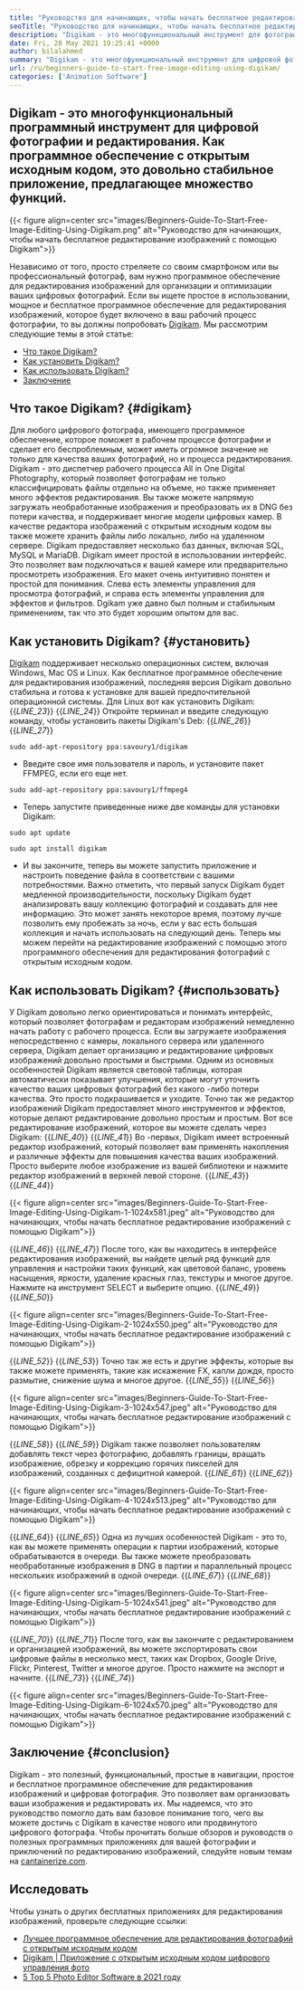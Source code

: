 ```yaml
---
title: "Руководство для начинающих, чтобы начать бесплатное редактирование изображений с помощью Digikam" 
seoTitle: "Руководство для начинающих, чтобы начать бесплатное редактирование изображений с помощью Digikam" 
description: "Digikam - это многофункциональный инструмент для фотографии и редактирования. Как программное обеспечение с открытым исходным кодом, это довольно стабильное приложение, предлагающее множество функций." 
date: Fri, 28 May 2021 19:25:41 +0000
author: bilalahmed
summary: "Digikam - это многофункциональный инструмент для цифровой фотографии и редактирования. Как программное обеспечение с открытым исходным кодом, это довольно стабильное приложение, предлагающее множество функций." 
url: /ru/beginners-guide-to-start-free-image-editing-using-digikam/
categories: ['Animation Software']
---
```


## Digikam - это многофункциональный программный инструмент для цифровой фотографии и редактирования. Как программное обеспечение с открытым исходным кодом, это довольно стабильное приложение, предлагающее множество функций.

{{< figure align=center src="images/Beginners-Guide-To-Start-Free-Image-Editing-Using-Digikam.png" alt="Руководство для начинающих, чтобы начать бесплатное редактирование изображений с помощью Digikam">}}

Независимо от того, просто стреляете со своим смартфоном или вы профессиональный фотограф, вам нужно программное обеспечение для редактирования изображений для организации и оптимизации ваших цифровых фотографий. Если вы ищете простое в использовании, мощное и бесплатное программное обеспечение для редактирования изображений, которое будет включено в ваш рабочий процесс фотографии, то вы должны попробовать [Digikam][1]. Мы рассмотрим следующие темы в этой статье:
  * [Что такое Digikam?][2]
  * [Как установить Digikam?][3]
  * [Как использовать Digikam?][4]
  * [Заключение][5]

## Что такое Digikam? {#digikam}
Для любого цифрового фотографа, имеющего программное обеспечение, которое поможет в рабочем процессе фотографии и сделает его беспроблемным, может иметь огромное значение не только для качества ваших фотографий, но и процесса редактирования. Digikam - это диспетчер рабочего процесса All in One Digital Photography, который позволяет фотографам не только классифицировать файлы отдельно на объеме, но также применяет много эффектов редактирования. Вы также можете напрямую загружать необработанные изображения и преобразовать их в DNG без потери качества, и поддерживает многие модели цифровых камер. В качестве редактора изображений с открытым исходным кодом вы также можете хранить файлы либо локально, либо на удаленном сервере. Digikam предоставляет несколько баз данных, включая SQL, MySQL и MariaDB.
Digikam имеет простой в использовании интерфейс. Это позволяет вам подключаться к вашей камере или предварительно просмотреть изображения. Его макет очень интуитивно понятен и простой для понимания. Слева есть элементы управления для просмотра фотографий, и справа есть элементы управления для эффектов и фильтров. Dgikam уже давно был полным и стабильным применением, так что это будет хорошим опытом для вас.

## Как установить Digikam? {#установить}
[Digikam][1] поддерживает несколько операционных систем, включая Windows, Mac OS и Linux. Как бесплатное программное обеспечение для редактирования изображений, последняя версия Digikam довольно стабильна и готова к установке для вашей предпочтительной операционной системы.
Для Linux вот как установить Digikam:
{{_LINE_23_}}
{{_LINE_24_}}
    Откройте терминал и введите следующую команду, чтобы установить пакеты Digikam's Deb:
{{_LINE_26_}}
{{_LINE_27_}}
```
sudo add-apt-repository ppa:savoury1/digikam
```
  * Введите свое имя пользователя и пароль, и установите пакет FFMPEG, если его еще нет.
```
sudo add-apt-repository ppa:savoury1/ffmpeg4
```
  * Теперь запустите приведенные ниже две команды для установки Digikam:
```
sudo apt update
```
```
sudo apt install digikam
```
  * И вы закончите, теперь вы можете запустить приложение и настроить поведение файла в соответствии с вашими потребностями.
Важно отметить, что первый запуск Digikam будет медленной производительности, поскольку Digikam будет анализировать вашу коллекцию фотографий и создавать для нее информацию. Это может занять некоторое время, поэтому лучше позволить ему пробежать за ночь, если у вас есть большая коллекция и начать использовать на следующий день. Теперь мы можем перейти на редактирование изображений с помощью этого программного обеспечения для редактирования фотографий с открытым исходным кодом.

## Как использовать Digikam? {#использовать}
У Digikam довольно легко ориентироваться и понимать интерфейс, который позволяет фотографам и редакторам изображений немедленно начать работу с рабочего процесса. Если вы загружаете изображения непосредственно с камеры, локального сервера или удаленного сервера, Digikam делает организацию и редактирование цифровых изображений довольно простыми и быстрыми.
Одним из основных особенностей Digikam является световой таблицы, которая автоматически показывает улучшения, которые могут уточнить качество ваших цифровых фотографий без какого -либо потери качества. Это просто подкрашивается и уходите. Точно так же редактор изображений Digikam предоставляет много инструментов и эффектов, которые делают редактирование довольно простым и простым.
Вот все редактирование изображений, которое вы можете сделать через Digikam:
{{_LINE_40_}}
{{_LINE_41_}}
    Во -первых, Digikam имеет встроенный редактор изображений, который позволяет вам применять накопления и различные эффекты для повышения качества ваших изображений. Просто выберите любое изображение из вашей библиотеки и нажмите редактор изображений в верхней левой стороне.
{{_LINE_43_}}
{{_LINE_44_}}

{{< figure align=center src="images/Beginners-Guide-To-Start-Free-Image-Editing-Using-Digikam-1-1024x581.jpeg" alt="Руководство для начинающих, чтобы начать бесплатное редактирование изображений с помощью Digikam">}}

{{_LINE_46_}}
{{_LINE_47_}}
    После того, как вы находитесь в интерфейсе редактирования изображений, вы найдете целый ряд функций для управления и настройки таких функций, как цветовой баланс, уровень насыщения, яркости, удаление красных глаз, текстуры и многое другое. Нажмите на инструмент SELECT и выберите опцию.
{{_LINE_49_}}
{{_LINE_50_}}

{{< figure align=center src="images/Beginners-Guide-To-Start-Free-Image-Editing-Using-Digikam-2-1024x550.jpeg" alt="Руководство для начинающих, чтобы начать бесплатное редактирование изображений с помощью Digikam">}}

{{_LINE_52_}}
{{_LINE_53_}}
    Точно так же есть и другие эффекты, которые вы также можете применять, такие как искажение FX, капли дождя, просто размытие, снижение шума и многое другое.
{{_LINE_55_}}
{{_LINE_56_}}

{{< figure align=center src="images/Beginners-Guide-To-Start-Free-Image-Editing-Using-Digikam-3-1024x547.jpeg" alt="Руководство для начинающих, чтобы начать бесплатное редактирование изображений с помощью Digikam">}}

{{_LINE_58_}}
{{_LINE_59_}}
    Digikam также позволяет пользователям добавлять текст через фотографию, добавлять границы, вращать изображение, обрезку и коррекцию горячих пикселей для изображений, созданных с дефицитной камерой.
{{_LINE_61_}}
{{_LINE_62_}}

{{< figure align=center src="images/Beginners-Guide-To-Start-Free-Image-Editing-Using-Digikam-4-1024x513.jpeg" alt="Руководство для начинающих, чтобы начать бесплатное редактирование изображений с помощью Digikam">}}

{{_LINE_64_}}
{{_LINE_65_}}
    Одна из лучших особенностей Digikam - это то, как вы можете применять операции к партии изображений, которые обрабатываются в очереди. Вы также можете преобразовать необработанные изображения в DNG в партии и параллельный процесс нескольких изображений в одной очереди.
{{_LINE_67_}}
{{_LINE_68_}}

{{< figure align=center src="images/Beginners-Guide-To-Start-Free-Image-Editing-Using-Digikam-5-1024x541.jpeg" alt="Руководство для начинающих, чтобы начать бесплатное редактирование изображений с помощью Digikam">}}

{{_LINE_70_}}
{{_LINE_71_}}
    После того, как вы закончите с редактированием и организацией изображений, вы можете экспортировать свои цифровые файлы в несколько мест, таких как Dropbox, Google Drive, Flickr, Pinterest, Twitter и многое другое. Просто нажмите на экспорт и начните.
{{_LINE_73_}}
{{_LINE_74_}}

{{< figure align=center src="images/Beginners-Guide-To-Start-Free-Image-Editing-Using-Digikam-6-1024x570.jpeg" alt="Руководство для начинающих, чтобы начать бесплатное редактирование изображений с помощью Digikam">}}


## Заключение {#conclusion}
Digikam - это полезный, функциональный, простые в навигации, простое и бесплатное программное обеспечение для редактирования изображений и цифровая фотография. Это позволяет вам организовать ваши изображения и редактировать их. Мы надеемся, что это руководство помогло дать вам базовое понимание того, чего вы можете достичь с Digikam в качестве нового или продвинутого цифрового фотографа. Чтобы прочитать больше обзоров и руководств о полезных программных приложениях для вашей фотографии и приключений по редактированию изображений, следуйте новым темам на [cantainerize.com][6].

## Исследовать
Чтобы узнать о других бесплатных приложениях для редактирования изображений, проверьте следующие ссылки:
  * [Лучшее программное обеспечение для редактирования фотографий с открытым исходным кодом][7]
  * [Digikam | Приложение с открытым исходным кодом цифрового управления фото][1]
  * [5 Top 5 Photo Editor Software в 2021 году][8]

  
[1]: https://products.containerize.com/photo-editing-software/digikam/
[2]: #digikam
[3]: #install
[4]: #use
[5]: #conclusion
[6]: https://blog.containerize.com/
[7]: https://products.containerize.com/photo-editing-software/
[8]: https://blog.containerize.com/photo-editing-software/top-5-open-source-photo-editor-software-in-2021/
